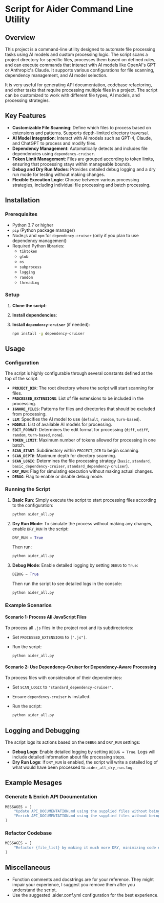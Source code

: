 # Script for Aider Command Line Utility

## Overview

This project is a command-line utility designed to automate file processing tasks using AI models and custom processing logic. The script scans a project directory for specific files, processes them based on defined rules, and can execute commands that interact with AI models like OpenAI's GPT or Anthropic's Claude. It supports various configurations for file scanning, dependency management, and AI model selection.

It is very useful for generating API documentation, codebase refactoring, and other tasks that require processing multiple files in a project. The script can be customized to work with different file types, AI models, and processing strategies.

## Key Features

- **Customizable File Scanning**: Define which files to process based on extensions and patterns. Supports depth-limited directory traversal.
- **AI Model Integration**: Interact with AI models such as GPT-4, Claude, and ChatGPT to process and modify files.
- **Dependency Management**: Automatically detects and includes file dependencies using `dependency-cruiser`.
- **Token Limit Management**: Files are grouped according to token limits, ensuring that processing stays within manageable bounds.
- **Debug and Dry Run Modes**: Provides detailed debug logging and a dry run mode for testing without making changes.
- **Flexible Execution Logic**: Choose between various processing strategies, including individual file processing and batch processing.

## Installation

### Prerequisites

- Python 3.7 or higher
- `pip` (Python package manager)
- Node.js and `npm` for `dependency-cruiser` (only if you plan to use dependency management)
- Required Python libraries:
  - `tiktoken`
  - `glob`
  - `os`
  - `subprocess`
  - `logging`
  - `random`
  - `threading`

### Setup

1. **Clone the script**:

2. **Install dependencies**:

3. **Install `dependency-cruiser`** (if needed):

   ```bash
   npm install -g dependency-cruiser
   ```

## Usage

### Configuration

The script is highly configurable through several constants defined at the top of the script:

- **`PROJECT_DIR`**: The root directory where the script will start scanning for files.
- **`PROCESSED_EXTENSIONS`**: List of file extensions to be included in the processing.
- **`IGNORE_FILES`**: Patterns for files and directories that should be excluded from processing.
- **`LLM`**: Specifies the AI model to use (`default`, `random`, `turn-based`).
- **`MODELS`**: List of available AI models for processing.
- **`EDIT_FORMAT`**: Determines the edit format for processing (`diff`, `udiff`, `random`, `turn-based`, `none`).
- **`TOKEN_LIMIT`**: Maximum number of tokens allowed for processing in one batch.
- **`SCAN_START`**: Subdirectory within `PROJECT_DIR` to begin scanning.
- **`SCAN_DEPTH`**: Maximum depth for directory scanning.
- **`SCAN_LOGIC`**: Determines the file processing strategy (`basic`, `standard`, `basic_dependency-cruiser`, `standard_dependency-cruiser`).
- **`DRY_RUN`**: Flag for simulating execution without making actual changes.
- **`DEBUG`**: Flag to enable or disable debug mode.

### Running the Script

1. **Basic Run**:
   Simply execute the script to start processing files according to the configuration:

   ```bash
   python aider_all.py
   ```

2. **Dry Run Mode**:
   To simulate the process without making any changes, enable `DRY_RUN` in the script:

   ```python
   DRY_RUN = True
   ```

   Then run:

   ```bash
   python aider_all.py
   ```

3. **Debug Mode**:
   Enable detailed logging by setting `DEBUG` to `True`:

   ```python
   DEBUG = True
   ```

   Then run the script to see detailed logs in the console:

   ```bash
   python aider_all.py
   ```

### Example Scenarios

#### Scenario 1: Process All JavaScript Files

To process all `.js` files in the project root and its subdirectories:

- Set `PROCESSED_EXTENSIONS` to `[".js"]`.
- Run the script:

  ```bash
  python aider_all.py
  ```

#### Scenario 2: Use Dependency-Cruiser for Dependency-Aware Processing

To process files with consideration of their dependencies:

- Set `SCAN_LOGIC` to `"standard_dependency-cruiser"`.
- Ensure `dependency-cruiser` is installed.
- Run the script:

  ```bash
  python aider_all.py
  ```

## Logging and Debugging

The script logs its actions based on the `DEBUG` and `DRY_RUN` settings:

- **Debug Logs**: Enable detailed logging by setting `DEBUG = True`. Logs will include detailed information about file processing steps.
- **Dry Run Logs**: If `DRY_RUN` is enabled, the script will write a detailed log of what would have been processed to `aider_all_dry_run.log`.

## Example Mesages

### Generate & Enrich API Documentation

```python
MESSAGES = [
    "Update API_DOCUMENTATION.md using the supplied files without being repetitive. Embrace the Kaizen approach, making small but important changes incrementally.",
    "Enrich API_DOCUMENTATION.md using the supplied files without being repetitive. Embrace the Kaizen approach, making small but important changes incrementally.",
]
```

### Refactor Codebase

```python
MESSAGES = [
    "Refactor {file_list} by making it much more DRY, minimizing code duplication as much as possible without changing its behavior. Keep it backwards compatible and well-documented.",
]
```

## Miscellaneous

- Function comments and docstrings are for your reference. They might impair your experience, I suggest you remove them after you understand the script.
- Use the suggested .aider.conf.yml configuration for the best experience.
